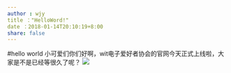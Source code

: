 ```yaml
---
author : wjy
title ："HelloWord!"
date ：2018-01-14T20:10:19+8:00
share: false
---
```

#hello world
小可爱们你们好啊，wit电子爱好者协会的官网今天正式上线啦，大家是不是已经等很久了呢？
![](https://cdn.pixabay.com/photo/2017/10/03/12/50/northern-lights-2812374_960_720.jpg) 
